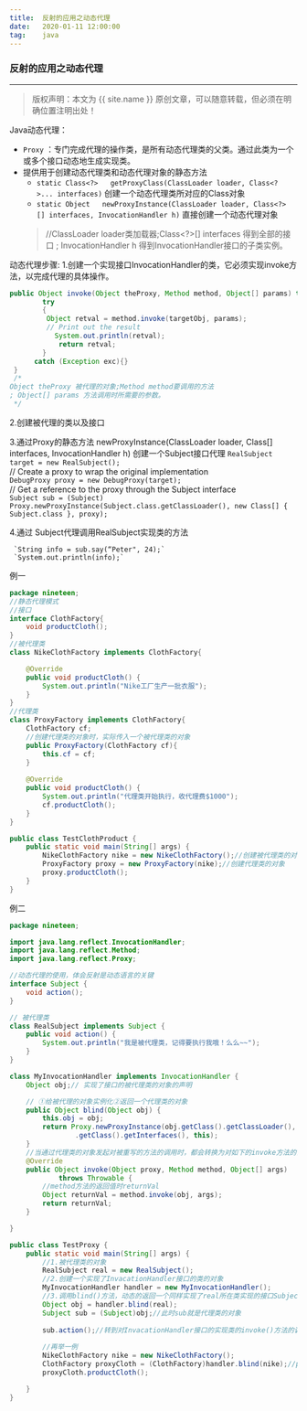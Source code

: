 ```yaml
---
title:  反射的应用之动态代理
date:   2020-01-11 12:00:00
tag:    java
---
```


### 反射的应用之动态代理

***
> 版权声明：本文为 {{ site.name }} 原创文章，可以随意转载，但必须在明确位置注明出处！

<head><link rel="stylesheet" href="../css/rouge.css"></head>

Java动态代理：
- `Proxy` ：专门完成代理的操作类，是所有动态代理类的父类。通过此类为一个或多个接口动态地生成实现类。
- 提供用于创建动态代理类和动态代理对象的静态方法
    - `static Class<?>   getProxyClass(ClassLoader loader, Class<?>... interfaces)`  创建一个动态代理类所对应的Class对象
    - `static Object   newProxyInstance(ClassLoader loader, Class<?>[] interfaces, InvocationHandler h)`  直接创建一个动态代理对象
    > //ClassLoader loader类加载器;Class<?>[] interfaces 得到全部的接口
; InvocationHandler h 得到InvocationHandler接口的子类实例。

动态代理步骤:
1.创建一个实现接口InvocationHandler的类，它必须实现invoke方法，以完成代理的具体操作。
```java
public Object invoke(Object theProxy, Method method, Object[] params) throws Throwable{
        try
        {
         Object retval = method.invoke(targetObj, params);
         // Print out the result
           System.out.println(retval);
            return retval;
        }
      catch (Exception exc){}
 }
 /*
Object theProxy 被代理的对象;Method method要调用的方法
; Object[] params 方法调用时所需要的参数。
 */
```
2.创建被代理的类以及接口

3.通过Proxy的静态方法
newProxyInstance(ClassLoader loader, Class[] interfaces, InvocationHandler h) 创建一个Subject接口代理
   `RealSubject target = new RealSubject();`    
// Create a proxy to wrap the original implementation   
            `DebugProxy proxy = new DebugProxy(target);`     
 // Get a reference to the proxy through the Subject interface   
         `Subject sub = (Subject) Proxy.newProxyInstance(Subject.class.getClassLoader(), new Class[] { Subject.class }, proxy);`

4.通过 Subject代理调用RealSubject实现类的方法
 
     `String info = sub.say(“Peter", 24);`   
     `System.out.println(info);`   
 



例一
```java
package nineteen;
//静态代理模式
//接口
interface ClothFactory{
	void productCloth();
}
//被代理类
class NikeClothFactory implements ClothFactory{

	@Override
	public void productCloth() {
		System.out.println("Nike工厂生产一批衣服");
	}	
}
//代理类
class ProxyFactory implements ClothFactory{
	ClothFactory cf;
	//创建代理类的对象时，实际传入一个被代理类的对象
	public ProxyFactory(ClothFactory cf){
		this.cf = cf;
	}
	
	@Override
	public void productCloth() {
		System.out.println("代理类开始执行，收代理费$1000");
		cf.productCloth();
	}
}

public class TestClothProduct {
	public static void main(String[] args) {
		NikeClothFactory nike = new NikeClothFactory();//创建被代理类的对象
		ProxyFactory proxy = new ProxyFactory(nike);//创建代理类的对象
		proxy.productCloth();
	}
}
```


例二
```java
package nineteen;

import java.lang.reflect.InvocationHandler;
import java.lang.reflect.Method;
import java.lang.reflect.Proxy;

//动态代理的使用，体会反射是动态语言的关键
interface Subject {
	void action();
}

// 被代理类
class RealSubject implements Subject {
	public void action() {
		System.out.println("我是被代理类，记得要执行我哦！么么~~");
	}
}

class MyInvocationHandler implements InvocationHandler {
	Object obj;// 实现了接口的被代理类的对象的声明

	// ①给被代理的对象实例化②返回一个代理类的对象
	public Object blind(Object obj) {
		this.obj = obj;
		return Proxy.newProxyInstance(obj.getClass().getClassLoader(), obj
				.getClass().getInterfaces(), this);
	}
	//当通过代理类的对象发起对被重写的方法的调用时，都会转换为对如下的invoke方法的调用
	@Override
	public Object invoke(Object proxy, Method method, Object[] args)
			throws Throwable {
		//method方法的返回值时returnVal
		Object returnVal = method.invoke(obj, args);
		return returnVal;
	}

}

public class TestProxy {
	public static void main(String[] args) {
		//1.被代理类的对象
		RealSubject real = new RealSubject();
		//2.创建一个实现了InvacationHandler接口的类的对象
		MyInvocationHandler handler = new MyInvocationHandler();
		//3.调用blind()方法，动态的返回一个同样实现了real所在类实现的接口Subject的代理类的对象。
		Object obj = handler.blind(real);
		Subject sub = (Subject)obj;//此时sub就是代理类的对象
		
		sub.action();//转到对InvacationHandler接口的实现类的invoke()方法的调用
		
		//再举一例
		NikeClothFactory nike = new NikeClothFactory();
		ClothFactory proxyCloth = (ClothFactory)handler.blind(nike);//proxyCloth即为代理类的对象
		proxyCloth.productCloth();

	}
}
```